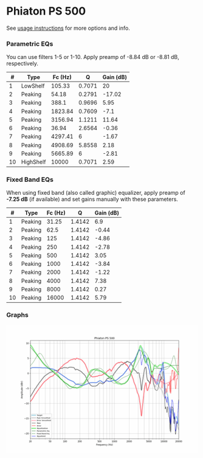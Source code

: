 # Phiaton PS 500
See [usage instructions](https://github.com/jaakkopasanen/AutoEq#usage) for more options and info.

### Parametric EQs
You can use filters 1-5 or 1-10. Apply preamp of -8.84 dB or -8.81 dB, respectively.

|   # | Type      |   Fc (Hz) |      Q |   Gain (dB) |
|-----|-----------|-----------|--------|-------------|
|   1 | LowShelf  |    105.33 | 0.7071 |       20    |
|   2 | Peaking   |     54.18 | 0.2791 |      -17.02 |
|   3 | Peaking   |    388.1  | 0.9696 |        5.95 |
|   4 | Peaking   |   1823.84 | 0.7609 |       -7.1  |
|   5 | Peaking   |   3156.94 | 1.1211 |       11.64 |
|   6 | Peaking   |     36.94 | 2.6564 |       -0.36 |
|   7 | Peaking   |   4297.41 | 6      |       -1.67 |
|   8 | Peaking   |   4908.69 | 5.8558 |        2.18 |
|   9 | Peaking   |   5665.89 | 6      |       -2.81 |
|  10 | HighShelf |  10000    | 0.7071 |        2.59 |

### Fixed Band EQs
When using fixed band (also called graphic) equalizer, apply preamp of **-7.25 dB** (if available) and set gains manually with these parameters.

|   # | Type    |   Fc (Hz) |      Q |   Gain (dB) |
|-----|---------|-----------|--------|-------------|
|   1 | Peaking |     31.25 | 1.4142 |        6.9  |
|   2 | Peaking |     62.5  | 1.4142 |       -0.44 |
|   3 | Peaking |    125    | 1.4142 |       -4.86 |
|   4 | Peaking |    250    | 1.4142 |       -2.78 |
|   5 | Peaking |    500    | 1.4142 |        3.05 |
|   6 | Peaking |   1000    | 1.4142 |       -3.84 |
|   7 | Peaking |   2000    | 1.4142 |       -1.22 |
|   8 | Peaking |   4000    | 1.4142 |        7.38 |
|   9 | Peaking |   8000    | 1.4142 |        0.27 |
|  10 | Peaking |  16000    | 1.4142 |        5.79 |

### Graphs
![](./Phiaton%20PS%20500.png)
